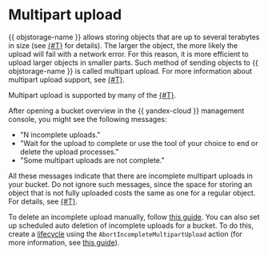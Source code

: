 # Multipart upload

{{ objstorage-name }} allows storing objects that are up to several terabytes in size (see [{#T}](limits.md) for details). The larger the object, the more likely the upload will fail with a network error. For this reason, it is more efficient to upload larger objects in smaller parts. Such method of sending objects to {{ objstorage-name }} is called multipart upload. For more information about multipart upload support, see [{#T}](../s3/api-ref/multipart.md).

Multipart upload is supported by many of the [{#T}](../tools/index.md).

After opening a bucket overview in the {{ yandex-cloud }} management console, you might see the following messages:

- "N incomplete uploads."
- "Wait for the upload to complete or use the tool of your choice to end or delete the upload processes."
- "Some multipart uploads are not complete."

All these messages indicate that there are incomplete multipart uploads in your bucket. Do not ignore such messages, since the space for storing an object that is not fully uploaded costs the same as one for a regular object. For details, see [{#T}](../pricing.md).

To delete an incomplete upload manually, follow [this guide](../operations/objects/deleting-multipart.md). You can also set up scheduled auto deletion of incomplete uploads for a bucket. To do this, create a [lifecycle](lifecycles.md) using the `AbortIncompleteMultipartUpload` action (for more information, see [this guide](../operations/buckets/lifecycles.md)).

